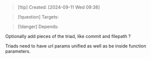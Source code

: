 
>[!tip] Created: [2024-09-11 Wed 09:38]

>[!question] Targets: 

>[!danger] Depends: 

Optionally add pieces of the triad, like commit and filepath ?

Triads need to have url params unified as well as be inside function parameters.